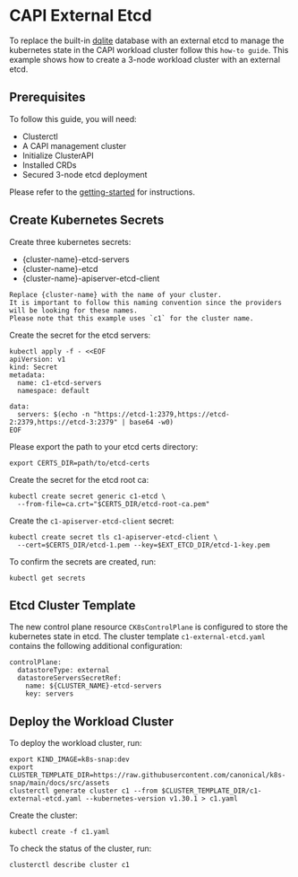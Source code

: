 # CAPI External Etcd

To replace the built-in [dqlite][dqlite] database with an external etcd to
manage the kubernetes state in the CAPI workload cluster follow this
`how-to guide`.
This example shows how to create a 3-node workload cluster with an external
etcd. 

## Prerequisites

To follow this guide, you will need:

- Clusterctl
- A CAPI management cluster
- Initialize ClusterAPI
- Installed CRDs
- Secured 3-node etcd deployment

Please refer to the [getting-started][getting-started] for instructions.

## Create Kubernetes Secrets

Create three kubernetes secrets:

- {cluster-name}-etcd-servers
- {cluster-name}-etcd
- {cluster-name}-apiserver-etcd-client

```{note}
Replace {cluster-name} with the name of your cluster.
It is important to follow this naming convention since the providers will be looking for these names.
Please note that this example uses `c1` for the cluster name.
```

Create the secret for the etcd servers:

```
kubectl apply -f - <<EOF 
apiVersion: v1
kind: Secret
metadata:
  name: c1-etcd-servers
  namespace: default

data:
  servers: $(echo -n "https://etcd-1:2379,https://etcd-2:2379,https://etcd-3:2379" | base64 -w0)
EOF
```

Please export the path to your etcd certs directory:

```
export CERTS_DIR=path/to/etcd-certs
```

Create the secret for the etcd root ca:

```
kubectl create secret generic c1-etcd \
  --from-file=ca.crt="$CERTS_DIR/etcd-root-ca.pem"
```

Create the `c1-apiserver-etcd-client` secret:

```
kubectl create secret tls c1-apiserver-etcd-client \
  --cert=$CERTS_DIR/etcd-1.pem --key=$EXT_ETCD_DIR/etcd-1-key.pem 
```

To confirm the secrets are created, run:

```
kubectl get secrets
```

## Etcd Cluster Template

The new control plane resource `CK8sControlPlane` is configured to
store the kubernetes state in etcd. The cluster template `c1-external-etcd.yaml`
contains the following additional configuration:

```
controlPlane:
  datastoreType: external
  datastoreServersSecretRef:
    name: ${CLUSTER_NAME}-etcd-servers
    key: servers
```

## Deploy the Workload Cluster

To deploy the workload cluster, run:

```
export KIND_IMAGE=k8s-snap:dev
export CLUSTER_TEMPLATE_DIR=https://raw.githubusercontent.com/canonical/k8s-snap/main/docs/src/assets
clusterctl generate cluster c1 --from $CLUSTER_TEMPLATE_DIR/c1-external-etcd.yaml --kubernetes-version v1.30.1 > c1.yaml
```

Create the cluster:

```
kubectl create -f c1.yaml
```

To check the status of the cluster, run:

```
clusterctl describe cluster c1 
```

<!-- LINKS -->
[getting-started]: ../tutorial/getting-started.md
[cfssl]: https://github.com/cloudflare/cfssl
[dqlite]: https://dqlite.io/
[generate-etcd-certs]: https://raw.githubusercontent.com/canonical/k8s-snap/main/capi-ext-etcd/docs/src/assets/capi-etcd/generate-etcd-certs.sh
[capi-etcd]: https://raw.githubusercontent.com/canonical/k8s-snap/main/docs/src/assets/capi-etcd/
